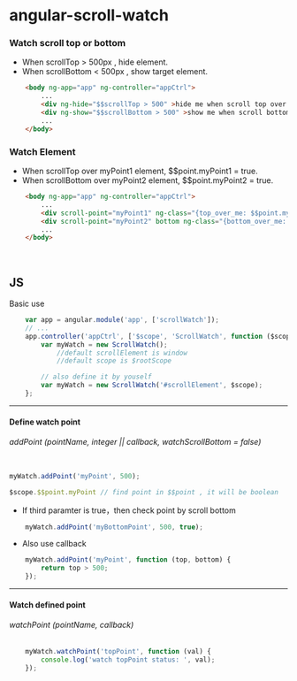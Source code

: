 angular-scroll-watch
===================================

### Watch scroll top or bottom

* When scrollTop > 500px , hide element.
* When scrollBottom < 500px , show target element.

```html
    <body ng-app="app" ng-controller="appCtrl">
        ...
        <div ng-hide="$$scrollTop > 500" >hide me when scroll top over 500px</div>
        <div ng-show="$$scrollBottom > 500" >show me when scroll bottom over 500px</div>
        ...
    </body>
```

### Watch Element

* When scrollTop over myPoint1 element, $$point.myPoint1 = true.
* When scrollBottom over myPoint2 element, $$point.myPoint2 = true.

```html
    <body ng-app="app" ng-controller="appCtrl">
        ...
        <div scroll-point="myPoint1" ng-class="{top_over_me: $$point.myPoint1}"></div>
        <div scroll-point="myPoint2" bottom ng-class="{bottom_over_me: $$point.myPoint2}"></div>
        ...
    </body>
```

<br/>

## JS

Basic use

```js
    var app = angular.module('app', ['scrollWatch']);
    // ...
    app.controller('appCtrl', ['$scope', 'ScrollWatch', function ($scope, ScrollWatch) {
        var myWatch = new ScrollWatch();
            //default scrollElement is window
            //default scope is $rootScope

        // also define it by youself
        var myWatch = new ScrollWatch('#scrollElement', $scope);
    };
```

- - -

#### Define watch point

###### addPoint (pointName, integer || callback, watchScrollBottom = false)
```js

myWatch.addPoint('myPoint', 500);

$scope.$$point.myPoint // find point in $$point , it will be boolean

```

* If third paramter is true，then check point by scroll bottom

```js
    myWatch.addPoint('myBottomPoint', 500, true);
```

* Also use callback

```js
    myWatch.addPoint('myPoint', function (top, bottom) {
        return top > 500;
    });
```

- - -

#### Watch defined point

###### watchPoint (pointName, callback)
```js
    myWatch.watchPoint('topPoint', function (val) {
        console.log('watch topPoint status: ', val);
    });
```

